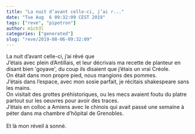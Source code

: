 ```yaml
---
title: "La nuit d’avant celle-ci, j’ai r..."
date: "Tue Aug  6 09:32:09 CEST 2019"
tags: ["reve", "pipotron"]
author: m1ch3l
categories: ["generated"]
slug: "reve/2019-08-06-09:32:09"
---
```


La nuit d’avant celle-ci, j’ai rêvé que<br>
J’étais avec plein d’Antillais, et leur décrivais ma recette de planteur en disant bien 'goyave', du coup ils disaient que j’étais un vrai Créole.<br>
On était dans mon propre pied, nous mangions des pommes.<br>
J’étais dans l’espace, avec mon sosie parfait, je récitais shakespeare sans les mains.<br>
On visitait des grottes préhistoriques, ou les mecs avaient foutu du platre partout sur les oeuvres pour avoir des traces.<br>
J’étais en colloc a Amiens avec le chinois qui avait passé une semaine à péter dans ma chambre d’hôpital de Grenobles.<br>
<br>
Et là mon réveil à sonné.<br>
<br>
